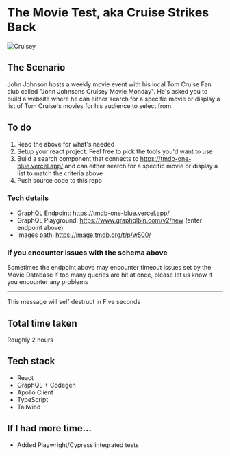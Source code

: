 # The Movie Test, aka Cruise Strikes Back

![Cruisey](https://media.giphy.com/media/D16XHdsB1PBxm/giphy.gif)

## The Scenario

John Johnson hosts a weekly movie event with his local Tom Cruise Fan club called "John Johnsons Cruisey Movie Monday". He's asked you to build a website where he can either search for a specific movie or display a list of Tom Cruise's movies for his audience to select from.

## To do

1. Read the above for what's needed
2. Setup your react project. Feel free to pick the tools you'd want to use
3. Build a search component that connects to https://tmdb-one-blue.vercel.app/ and can either search for a specific movie or display a list to match the criteria above
4. Push source code to this repo

### Tech details

- GraphQL Endpoint: https://tmdb-one-blue.vercel.app/
- GraphQL Playground: https://www.graphqlbin.com/v2/new (enter endpoint above)
- Images path: https://image.tmdb.org/t/p/w500/

### If you encounter issues with the schema above

Sometimes the endpoint above may encounter timeout issues set by the Movie Database if too many queries are hit at once, please let us know if you encounter any problems

---

This message will self destruct in Five seconds

## Total time taken

Roughly 2 hours

## Tech stack

- React
- GraphQL + Codegen
- Apollo Client
- TypeScript
- Tailwind

## If I had more time...

- Added Playwright/Cypress integrated tests
